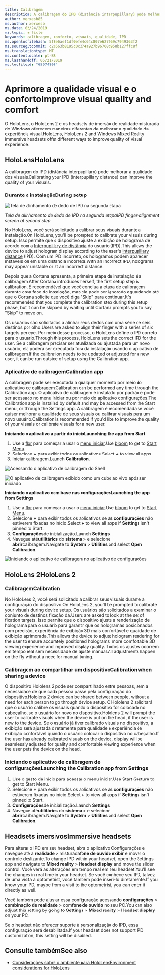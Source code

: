 ```yaml
---
title: Calibragem
description: A calibragem do IPD (distância interpupillary) pode melhorar a qualidade dos visuais. Os headsets do HoloLens e do Windows Mixed realm de imersão oferecem maneiras de personalizar o IPD.
author: xerxesb85
ms.author: xerxesb
ms.date: 02/24/2019
ms.topic: article
keywords: calibragem, conforto, visuais, qualidade, IPD
ms.openlocfilehash: 5f8e6aef1df0efe4c64c807e627f69c7949363f2
ms.sourcegitcommit: c20563b8195c0c374a927b96708d958b127ffc8f
ms.translationtype: MT
ms.contentlocale: pt-BR
ms.lasthandoff: 05/21/2019
ms.locfileid: "65974808"
---
```

# <a name="improve-visual-quality-and-comfort"></a><span data-ttu-id="70aad-105">Aprimore a qualidade visual e o conforto</span><span class="sxs-lookup"><span data-stu-id="70aad-105">Improve visual quality and comfort</span></span>
<span data-ttu-id="70aad-106">O HoloLens, o HoloLens 2 e os headsets de imersão de realidade misturada do Windows oferecem maneiras diferentes de melhorar a qualidade da experiência visual.</span><span class="sxs-lookup"><span data-stu-id="70aad-106">HoloLens, HoloLens 2 and Windows Mixed Reality immersive headsets offer different ways to improve quality of visual experience.</span></span> 

## <a name="hololens"></a><span data-ttu-id="70aad-107">HoloLens</span><span class="sxs-lookup"><span data-stu-id="70aad-107">HoloLens</span></span>

<span data-ttu-id="70aad-108">A calibragem do IPD (distância interpupillary) pode melhorar a qualidade dos visuais.</span><span class="sxs-lookup"><span data-stu-id="70aad-108">Calibrating your IPD (interpupillary distance) can improve the quality of your visuals.</span></span>

### <a name="during-setup"></a><span data-ttu-id="70aad-109">Durante a instalação</span><span class="sxs-lookup"><span data-stu-id="70aad-109">During setup</span></span>

![Tela de alinhamento de dedo de IPD na segunda etapa](images/ipd-finger-alignment-300px.jpg)<br>

<span data-ttu-id="70aad-111">*Tela de alinhamento de dedo de IPD na segunda etapa*</span><span class="sxs-lookup"><span data-stu-id="70aad-111">*IPD finger-alignment screen at second step*</span></span>

<span data-ttu-id="70aad-112">No HoloLens, você será solicitado a calibrar seus visuais durante a instalação.</span><span class="sxs-lookup"><span data-stu-id="70aad-112">On HoloLens, you'll be prompted to calibrate your visuals during setup.</span></span> <span data-ttu-id="70aad-113">Isso permite que o dispositivo ajuste a exibição de holograma de acordo com a [Interpupillary de distância](https://en.wikipedia.org/wiki/Interpupillary_distance) do usuário (IPD).</span><span class="sxs-lookup"><span data-stu-id="70aad-113">This allows the device to adjust hologram display according to the user's [interpupillary distance](https://en.wikipedia.org/wiki/Interpupillary_distance) (IPD).</span></span> <span data-ttu-id="70aad-114">Com um IPD incorreto, os hologramas podem aparecer instáveis ou em uma distância incorreta.</span><span class="sxs-lookup"><span data-stu-id="70aad-114">With an incorrect IPD, holograms may appear unstable or at an incorrect distance.</span></span>

<span data-ttu-id="70aad-115">Depois que a Cortana apresenta, a primeira etapa de instalação é a calibragem.</span><span class="sxs-lookup"><span data-stu-id="70aad-115">After Cortana introduces herself, the first setup step is calibration.</span></span> <span data-ttu-id="70aad-116">É recomendável que você conclua a etapa de calibragem durante essa fase de instalação, mas ela pode ser ignorada aguardando até que o Cortana solicite que você diga "Skip" para continuar.</span><span class="sxs-lookup"><span data-stu-id="70aad-116">It's recommended that you complete the calibration step during this setup phase, but it can be skipped by waiting until Cortana prompts you to say "Skip" to move on.</span></span>

<span data-ttu-id="70aad-117">Os usuários são solicitados a alinhar seus dedos com uma série de seis destinos por olho.</span><span class="sxs-lookup"><span data-stu-id="70aad-117">Users are asked to align their finger with a series of six targets per eye.</span></span> <span data-ttu-id="70aad-118">Por meio desse processo, o HoloLens define o IPD correto para o usuário.</span><span class="sxs-lookup"><span data-stu-id="70aad-118">Through this process, HoloLens sets the correct IPD for the user.</span></span> <span data-ttu-id="70aad-119">Se a calibragem precisar ser atualizada ou ajustada para um novo usuário, ela poderá ser executada fora da instalação usando o aplicativo de calibragem.</span><span class="sxs-lookup"><span data-stu-id="70aad-119">If the calibration needs to be updated or adjusted for a new user, it can be run outside of setup using the Calibration app.</span></span>

### <a name="calibration-app"></a><span data-ttu-id="70aad-120">Aplicativo de calibragem</span><span class="sxs-lookup"><span data-stu-id="70aad-120">Calibration app</span></span>

<span data-ttu-id="70aad-121">A calibragem pode ser executada a qualquer momento por meio do aplicativo de calibragem.</span><span class="sxs-lookup"><span data-stu-id="70aad-121">Calibration can be performed any time through the Calibration app.</span></span> <span data-ttu-id="70aad-122">O aplicativo de calibragem é instalado por padrão e pode ser acessado no menu iniciar ou por meio do aplicativo configurações.</span><span class="sxs-lookup"><span data-stu-id="70aad-122">The Calibration app is installed by default and may be accessed from the Start menu, or through the Settings app.</span></span> <span data-ttu-id="70aad-123">A calibragem é recomendada se você quiser melhorar a qualidade de seus visuais ou calibrar visuais para um novo usuário.</span><span class="sxs-lookup"><span data-stu-id="70aad-123">Calibration is recommended if you'd like to improve the quality of your visuals or calibrate visuals for a new user.</span></span>

<span data-ttu-id="70aad-124">**Iniciando o aplicativo a partir do início**</span><span class="sxs-lookup"><span data-stu-id="70aad-124">**Launching the app from Start**</span></span>
1. <span data-ttu-id="70aad-125">Use a [flor](gestures.md#bloom) para começar a usar o [menu iniciar](navigating-the-windows-mixed-reality-home.md#start-menu).</span><span class="sxs-lookup"><span data-stu-id="70aad-125">Use [bloom](gestures.md#bloom) to get to [Start Menu](navigating-the-windows-mixed-reality-home.md#start-menu).</span></span>
2. <span data-ttu-id="70aad-126">Selecione **+** para exibir todos os aplicativos.</span><span class="sxs-lookup"><span data-stu-id="70aad-126">Select **+** to view all apps.</span></span>
3. <span data-ttu-id="70aad-127">Iniciar calibragem.</span><span class="sxs-lookup"><span data-stu-id="70aad-127">Launch **Calibration**.</span></span>

![Acessando o aplicativo de calibragem do Shell](images/calibration-shell.png)

![O aplicativo de calibragem exibido como um cubo ao vivo após ser iniciado](images/calibration-livecube-200px.png)

<span data-ttu-id="70aad-130">**Iniciando o aplicativo com base nas configurações**</span><span class="sxs-lookup"><span data-stu-id="70aad-130">**Launching the app from Settings**</span></span>
1. <span data-ttu-id="70aad-131">Use a [flor](gestures.md#bloom) para começar a usar o [menu iniciar](navigating-the-windows-mixed-reality-home.md#start-menu).</span><span class="sxs-lookup"><span data-stu-id="70aad-131">Use [bloom](gestures.md#bloom) to get to [Start Menu](navigating-the-windows-mixed-reality-home.md#start-menu).</span></span>
2. <span data-ttu-id="70aad-132">Selecione **+** para exibir todos os aplicativos se **as configurações** não estiverem fixadas no início.</span><span class="sxs-lookup"><span data-stu-id="70aad-132">Select **+** to view all apps if **Settings** isn't pinned to Start.</span></span>
3. <span data-ttu-id="70aad-133">**Configurações**de inicialização.</span><span class="sxs-lookup"><span data-stu-id="70aad-133">Launch **Settings**.</span></span>
4. <span data-ttu-id="70aad-134">Navegue até**utilitários** do **sistema** > e selecione **abrir**calibragem.</span><span class="sxs-lookup"><span data-stu-id="70aad-134">Navigate to **System** > **Utilities** and select **Open Calibration**.</span></span>

![Iniciando o aplicativo de calibragem no aplicativo de configurações](images/calibration-settings-500px.jpg)

## <a name="hololens-2"></a><span data-ttu-id="70aad-136">HoloLens 2</span><span class="sxs-lookup"><span data-stu-id="70aad-136">HoloLens 2</span></span>

### <a name="calibration"></a><span data-ttu-id="70aad-137">Calibragem</span><span class="sxs-lookup"><span data-stu-id="70aad-137">Calibration</span></span> 

<span data-ttu-id="70aad-138">No HoloLens 2, você será solicitado a calibrar seus visuais durante a configuração do dispositivo.</span><span class="sxs-lookup"><span data-stu-id="70aad-138">On HoloLens 2, you'll be prompted to calibrate your visuals during device setup.</span></span> <span data-ttu-id="70aad-139">Os usuários são solicitados a examinar o conjunto de destinos fixação da.</span><span class="sxs-lookup"><span data-stu-id="70aad-139">Users are asked to look at the set of fixation targets.</span></span> <span data-ttu-id="70aad-140">Isso permite que o dispositivo ajuste a renderização de holograma para o usuário para garantir que os hologramas posicionados com precisão, experiência de exibição 3D mais confortável e qualidade de exibição aprimorada.</span><span class="sxs-lookup"><span data-stu-id="70aad-140">This allows the device to adjust hologram rendering for the user to ensure accurately positioned holograms, more comfortable 3D viewing experience and improved display quality.</span></span> <span data-ttu-id="70aad-141">Todos os ajustes ocorrem em tempo real sem necessidade de ajuste manual.</span><span class="sxs-lookup"><span data-stu-id="70aad-141">All adjustments happen on the fly without a need for manual tuning.</span></span> 

### <a name="calibration-when-sharing-a-device"></a><span data-ttu-id="70aad-142">Calibragem ao compartilhar um dispositivo</span><span class="sxs-lookup"><span data-stu-id="70aad-142">Calibration when sharing a device</span></span> 

<span data-ttu-id="70aad-143">O dispositivo Hololens 2 pode ser compartilhado entre pessoas, sem a necessidade de que cada pessoa passe pela configuração do dispositivo.</span><span class="sxs-lookup"><span data-stu-id="70aad-143">Hololens 2 device can be shared between people, without a need for each person to go through device setup.</span></span> <span data-ttu-id="70aad-144">O Hololens 2 solicitará que o usuário calibre os visuais quando o dispositivo for colocado no cabeçalho, se o usuário for novo no dispositivo.</span><span class="sxs-lookup"><span data-stu-id="70aad-144">Hololens 2 will prompt the user to calibrate visuals when the device is put on the head, if the user is new to the device.</span></span> <span data-ttu-id="70aad-145">Se o usuário já tiver calibrado visuais no dispositivo, a exibição será ajustada diretamente para qualidade e experiência de exibição confortável quando o usuário colocar o dispositivo no cabeçalho.</span><span class="sxs-lookup"><span data-stu-id="70aad-145">If the user has already calibrated visuals on the device, display will be seamlessly adjusted for quality and comfortable viewing experience when the user puts the device on the head.</span></span>  

### <a name="launching-the-calibration-app-from-settings"></a><span data-ttu-id="70aad-146">Iniciando o aplicativo de calibragem de configurações</span><span class="sxs-lookup"><span data-stu-id="70aad-146">Launching the Calibration app from Settings</span></span>
1. <span data-ttu-id="70aad-147">Use o gesto de início para acessar o menu iniciar.</span><span class="sxs-lookup"><span data-stu-id="70aad-147">Use Start Gesture to get to Start Menu.</span></span>
2. <span data-ttu-id="70aad-148">Selecione **+** para exibir todos os aplicativos se **as configurações** não estiverem fixadas no início.</span><span class="sxs-lookup"><span data-stu-id="70aad-148">Select **+** to view all apps if **Settings** isn't pinned to Start.</span></span>
3. <span data-ttu-id="70aad-149">**Configurações**de inicialização.</span><span class="sxs-lookup"><span data-stu-id="70aad-149">Launch **Settings**.</span></span>
4. <span data-ttu-id="70aad-150">Navegue até**utilitários** do **sistema** > e selecione **abrir**calibragem.</span><span class="sxs-lookup"><span data-stu-id="70aad-150">Navigate to **System** > **Utilities** and select **Open Calibration**.</span></span>

## <a name="immersive-headsets"></a><span data-ttu-id="70aad-151">Headsets imersivos</span><span class="sxs-lookup"><span data-stu-id="70aad-151">Immersive headsets</span></span>

<span data-ttu-id="70aad-152">Para alterar o IPD em seu headset, abra o aplicativo Configurações e navegue até a **realidade** > misturada**fone de ouvido exibir** e mover o controle deslizante.</span><span class="sxs-lookup"><span data-stu-id="70aad-152">To change IPD within your headset, open the Settings app and navigate to **Mixed reality** > **Headset display** and move the slider control.</span></span> <span data-ttu-id="70aad-153">Você verá as alterações em tempo real em seu headset.</span><span class="sxs-lookup"><span data-stu-id="70aad-153">You’ll see the changes in real time in your headset.</span></span> <span data-ttu-id="70aad-154">Se você conhece seu IPD, talvez de uma visita à optometrist, você também pode inseri-lo diretamente.</span><span class="sxs-lookup"><span data-stu-id="70aad-154">If you know your IPD, maybe from a visit to the optometrist, you can enter it directly as well.</span></span>

<span data-ttu-id="70aad-155">Você também pode ajustar essa configuração acessando **configurações** > **combinação de realidade** > com**fone de ouvido** no seu PC.</span><span class="sxs-lookup"><span data-stu-id="70aad-155">You can also adjust this setting by going to **Settings** > **Mixed reality** > **Headset display** on your PC.</span></span>

<span data-ttu-id="70aad-156">Se o headset não oferecer suporte à personalização do IPD, essa configuração será desabilitada.</span><span class="sxs-lookup"><span data-stu-id="70aad-156">If your headset does not support IPD customization, this setting will be disabled.</span></span>

## <a name="see-also"></a><span data-ttu-id="70aad-157">Consulte também</span><span class="sxs-lookup"><span data-stu-id="70aad-157">See also</span></span>
* [<span data-ttu-id="70aad-158">Considerações sobre o ambiente para HoloLens</span><span class="sxs-lookup"><span data-stu-id="70aad-158">Environment considerations for HoloLens</span></span>](environment-considerations-for-hololens.md)
